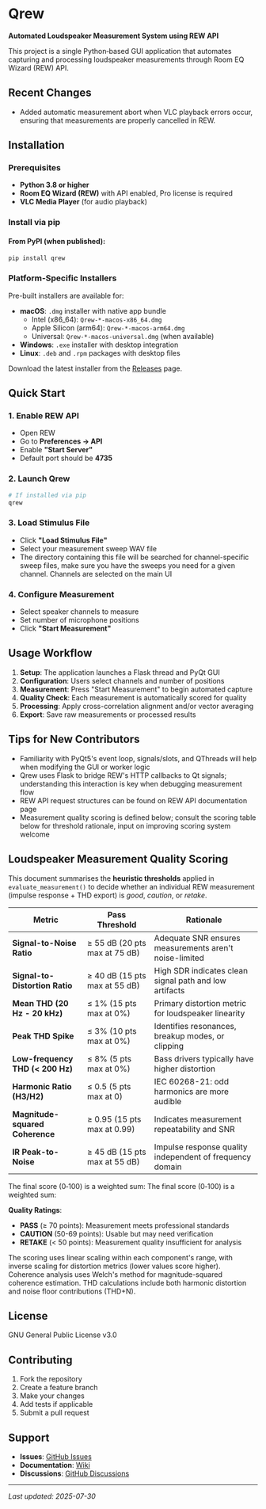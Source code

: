 # Qrew

**Automated Loudspeaker Measurement System using REW API**

This project is a single Python‑based GUI application that automates capturing and processing loudspeaker measurements through Room EQ Wizard (REW) API. 

## Recent Changes

- Added automatic measurement abort when VLC playback errors occur, ensuring that measurements are properly cancelled in REW.

## Installation

### Prerequisites

- **Python 3.8 or higher**
- **Room EQ Wizard (REW)** with API enabled, Pro license is required 
- **VLC Media Player** (for audio playback)

### Install via pip

#### From PyPI (when published):
```bash
pip install qrew
```

### Platform-Specific Installers

Pre-built installers are available for:

- **macOS**: `.dmg` installer with native app bundle
  - Intel (x86_64): `Qrew-*-macos-x86_64.dmg`
  - Apple Silicon (arm64): `Qrew-*-macos-arm64.dmg` 
  - Universal: `Qrew-*-macos-universal.dmg` (when available)
- **Windows**: `.exe` installer with desktop integration  
- **Linux**: `.deb` and `.rpm` packages with desktop files

Download the latest installer from the [Releases](https://github.com/docdude/Qrew/releases) page.

## Quick Start

### 1. Enable REW API
- Open REW
- Go to **Preferences → API**
- Enable **"Start Server"**
- Default port should be **4735**

### 2. Launch Qrew
```bash
# If installed via pip
qrew

```

### 3. Load Stimulus File
- Click **"Load Stimulus File"**
- Select your measurement sweep WAV file
- The directory containing this file will be searched for channel-specific sweep files, make sure you have the sweeps you need for a given channel. Channels are selected on the main UI

### 4. Configure Measurement
- Select speaker channels to measure
- Set number of microphone positions
- Click **"Start Measurement"**

## Usage Workflow

1. **Setup**: The application launches a Flask thread and PyQt GUI
2. **Configuration**: Users select channels and number of positions
3. **Measurement**: Press "Start Measurement" to begin automated capture
4. **Quality Check**: Each measurement is automatically scored for quality
5. **Processing**: Apply cross-correlation alignment and/or vector averaging
6. **Export**: Save raw measurements or processed results

## Tips for New Contributors

- Familiarity with PyQt5's event loop, signals/slots, and QThreads will help when modifying the GUI or worker logic
- Qrew uses Flask to bridge REW's HTTP callbacks to Qt signals; understanding this interaction is key when debugging measurement flow
- REW API request structures can be found on REW API documentation page
- Measurement quality scoring is defined below; consult the scoring table below for threshold rationale, input on improving scoring system welcome 

## Loudspeaker Measurement Quality Scoring

This document summarises the **heuristic thresholds** applied in `evaluate_measurement()`
to decide whether an individual REW measurement (impulse response + THD export)
is *good*, *caution*, or *retake*.

| Metric | Pass Threshold | Rationale |
|--------|----------------|-----------|
| **Signal-to-Noise Ratio** | ≥ 55 dB (20 pts max at 75 dB) | Adequate SNR ensures measurements aren't noise-limited |
| **Signal-to-Distortion Ratio** | ≥ 40 dB (15 pts max at 55 dB) | High SDR indicates clean signal path and low artifacts |
| **Mean THD (20 Hz - 20 kHz)** | ≤ 1% (15 pts max at 0%) | Primary distortion metric for loudspeaker linearity |
| **Peak THD Spike** | ≤ 3% (10 pts max at 0%) | Identifies resonances, breakup modes, or clipping |
| **Low-frequency THD (< 200 Hz)** | ≤ 8% (5 pts max at 0%) | Bass drivers typically have higher distortion |
| **Harmonic Ratio (H3/H2)** | ≤ 0.5 (5 pts max at 0) | IEC 60268-21: odd harmonics are more audible |
| **Magnitude-squared Coherence** | ≥ 0.95 (15 pts max at 0.99) | Indicates measurement repeatability and SNR |
| **IR Peak-to-Noise** | ≥ 45 dB (15 pts max at 55 dB) | Impulse response quality independent of frequency domain |

The final score (0‑100) is a weighted sum:
The final score (0‑100) is a weighted sum:

**Quality Ratings**: 
- **PASS** (≥ 70 points): Measurement meets professional standards
- **CAUTION** (50-69 points): Usable but may need verification 
- **RETAKE** (< 50 points): Measurement quality insufficient for analysis

The scoring uses linear scaling within each component's range, with inverse scaling for distortion metrics (lower values score higher). Coherence analysis uses Welch's method for magnitude-squared coherence estimation. THD calculations include both harmonic distortion and noise floor contributions (THD+N).

## License

GNU General Public License v3.0

## Contributing

1. Fork the repository
2. Create a feature branch
3. Make your changes
4. Add tests if applicable
5. Submit a pull request

## Support

- **Issues**: [GitHub Issues](https://github.com/docdude/Qrew/issues)
- **Documentation**: [Wiki](https://github.com/docdude/Qrew/wiki)
- **Discussions**: [GitHub Discussions](https://github.com/docdude/Qrew/discussions)

---
*Last updated: 2025-07-30*
